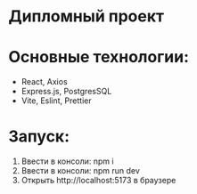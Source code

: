 # Дипломный проект

# Основные технологии:

- React, Axios
- Express.js, PostgresSQL
- Vite, Eslint, Prettier

# Запуск:

1. Ввести в консоли: npm i
2. Ввести в консоли: npm run dev
3. Открыть http://localhost:5173 в браузере